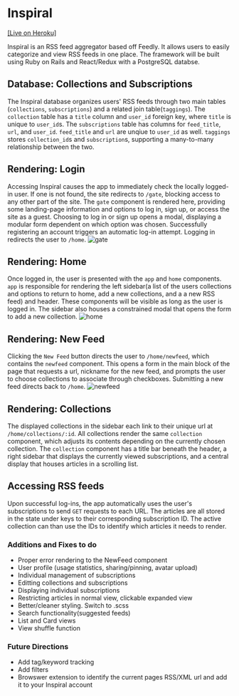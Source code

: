 # Inspiral

[[Live on Heroku]](https://inspiralfs.herokuapp.com/)

Inspiral is an RSS feed aggregator based off Feedly. It allows users to easily categorize and view RSS feeds in one place. The framework will be built using Ruby on Rails and React/Redux with a PostgreSQL databse.

## Database: Collections and Subscriptions
The Inspiral database organizes users' RSS feeds through two main tables (`collections`, `subscriptions`) and a related join table(`taggings`). The `collection` table has a `title` column and `user_id` foreign key, where `title` is unique to `user_id`s. The `subscriptions` table has columns for `feed_title`, `url`, and `user_id`. `feed_title` and `url` are unqiue to `user_id` as well. `taggings` stores `collection_id`s and `subscription`s, supporting a many-to-many relationship between the two.

## Rendering: Login
Accessing Inspiral causes the app to immediately check the locally logged-in user. If one is not found, the site redirects to `/gate`, blocking access to any other part of the site. The `gate` component is rendered here, providing some landing-page information and options to log in, sign up, or access the site as a guest. Choosing to log in or sign up opens a modal, displaying a modular form dependent on which option was chosen. Successfully registering an account triggers an automatic log-in attempt. Logging in redirects the user to `/home`.
![gate](/docs/wireframes/landing-page.png)
## Rendering: Home
Once logged in, the user is presented with the `app` and `home` components. `app` is responsible for rendering the left sidebar(a list of the users collections and options to return to home, add a new collections, and a a new RSS feed) and header. These components will be visible as long as the user is logged in. The sidebar also houses a constrained modal that opens the form to add a new collection.
![home](/docs/wireframes/main-feed-card-hidden.png)

## Rendering: New Feed
Clicking the `New Feed` button directs the user to `/home/newfeed`, which contains the `newfeed` component. This opens a form in the main block of the page that requests a url, nickname for the new feed, and prompts the user to choose collections to associate through checkboxes. Submitting a new feed directs back to `/home`.
![newfeed](/docs/wireframes/new-feed-form.png)


## Rendering: Collections
The displayed collections in the sidebar each link to their unique url at `/home/collections/:id`. All collections render the same `collection` component, which adjusts its contents depending on the currently chosen collection. The `collection` component has a title bar beneath the header, a right sidebar that displays the currently viewed subscriptions, and a central display that houses articles in a scrolling list.

## Accessing RSS feeds
Upon successful log-ins, the app automatically uses the user's subscriptions to send `GET` requests to each URL. The articles are all stored in the state under keys to their corresponding subscription ID. The active collection can than use the IDs to identify which articles it needs to render.

### Additions and Fixes to do
* Proper error rendering to the NewFeed component
* User profile (usage statistics, sharing/pinning, avatar upload)
* Individual management of subscriptions
* Editting collections and subscriptions
* Displaying individual subscriptions
* Restricting articles in normal view, clickable expanded view
* Better/cleaner styling. Switch to .scss
* Search functionality(suggested feeds)
* List and Card views
* View shuffle function

### Future Directions
* Add tag/keyword tracking
* Add filters
* Browswer extension to identify the current pages RSS/XML url and add it to your Inspiral account
